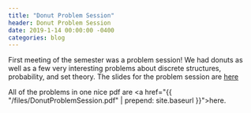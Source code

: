 ```yaml
---
title: "Donut Problem Session"
header: Donut Problem Session
date: 2019-1-14 00:00:00 -0400
categories: blog
---
```


First meeting of the semester was a problem session! We had donuts as well as a few very interesting problems about
discrete structures, probability, and set theory. The slides for the problem session are [here](https://docs.google.com/presentation/d/1cAq-9GU3H-qxc3b5Mr-9oRnub0Dqy35unSzF9FrdEpw/edit?usp=sharing)

All of the problems in one nice pdf are <a href="{{ "/files/DonutProblemSession.pdf" | prepend: site.baseurl }}">here</a>.

